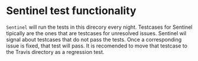 # Sentinel test functionality

`Sentinel` will run the tests in this direcory every night. Testcases for Sentinel tipically are the ones that are testcases for unresolved issues. Sentinel wil signal about testcases that do not pass the tests. Once a corresponding issue is fixed, that test will pass. It is recomended to move that testcase to the Travis directory as a regression test. 